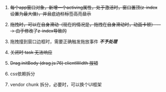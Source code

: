 1. ~~每个app窗口对象，新增一个activing属性，处于激活时，窗口置顶(z-index设置为最大值)，并且底边栏标签高亮显示~~

2. ~~拖拽时，可以在自身滑动（现在的情况是，拖拽在自身滑动时，动画卡顿） ---> 由于修改了z-index导致的~~

3. 拖拽撞到窗口边框时，需要正确触发拖放事件  ***不予处理***

4. ~~关闭时 task 无法响应~~

5. ~~Drag.initBody (drag.js:76) clientWidth 报错~~

6. css依赖拆分

7. vendor chunk 拆分，必要时，可以换个UI框架